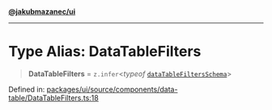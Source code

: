 [**@jakubmazanec/ui**](../README.md)

---

# Type Alias: DataTableFilters

> **DataTableFilters** = `z.infer`\<_typeof_
> [`dataTableFiltersSchema`](../variables/dataTableFiltersSchema.md)\>

Defined in:
[packages/ui/source/components/data-table/DataTableFilters.ts:18](https://github.com/jakubmazanec/tools/blob/6fe16df773d5da14c29261ea934e72b3f99fabb7/packages/ui/source/components/data-table/DataTableFilters.ts#L18)
